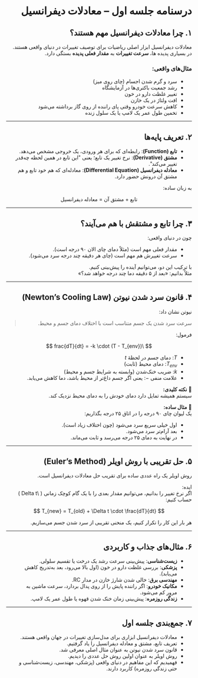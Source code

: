 <div dir="rtl">

# درسنامه جلسه اول – معادلات دیفرانسیل  

## ۱. چرا معادلات دیفرانسیل مهم هستند؟  
معادلات دیفرانسیل ابزار اصلی ریاضیات برای توصیف تغییرات در دنیای واقعی هستند.  
در بسیاری پدیده ها، **سرعت تغییرات** به **مقدار فعلی پدیده** بستگی دارد.  

### مثال‌های واقعی:  
- سرد و گرم شدن اجسام (چای روی میز)  
- رشد جمعیت باکتری‌ها در آزمایشگاه  
- تغییر غلظت دارو در خون  
- افت ولتاژ در یک خازن  
- کاهش سرعت خودرو وقتی پای راننده از روی گاز برداشته می‌شود  
- تخمین طول عمر یک لامپ یا یک سلول زنده  

---

## ۲. تعریف پایه‌ها  

- **تابع (Function)**: رابطه‌ای که برای هر ورودی، یک خروجی مشخص می‌دهد.  
- **مشتق (Derivative)**: نرخ تغییر یک تابع؛ یعنی "این تابع در همین لحظه چه‌قدر تغییر می‌کند".  
- **معادله دیفرانسیل (Differential Equation)**: معادله‌ای که هم خود تابع و هم مشتق آن درونش حضور دارد.  

به زبان ساده:  

$$
\text{تابع + مشتق آن = معادله دیفرانسیل}
$$  

---

## ۳. چرا تابع و مشتقش با هم می‌آیند؟  

چون در دنیای واقعی:  
- مقدار فعلی مهم است (مثلاً دمای چای الان ۹۰ درجه است).  
- سرعت تغییرش هم مهم است (چای هر دقیقه چند درجه سرد می‌شود).  

با ترکیب این دو، می‌توانیم آینده را پیش‌بینی کنیم.  
مثلاً بدانیم: «بعد از ۵ دقیقه دما چند درجه خواهد شد؟»  

---

## ۴. قانون سرد شدن نیوتن (Newton’s Cooling Law)  

نیوتن نشان داد:  
> سرعت سرد شدن یک جسم متناسب است با اختلاف دمای جسم و محیط.  

فرمول:  

$$
\frac{dT}{dt} = -k \cdot (T - T_{env})
$$  

<div dir="rtl" align="right">

- $T$: دمای جسم در لحظهٔ $t$  
- $T_{env}$: دمای محیط (ثابت)  
- $k$: ضریب خنک‌شدن (وابسته به شرایط جسم و محیط)  
- علامت منفی $-$: یعنی اگر جسم داغ‌تر از محیط باشد، دما کاهش می‌یابد.  

</div>


🔑 **نکته کلیدی:**  
سیستم همیشه تمایل دارد دمای خودش را به دمای محیط نزدیک کند.  

🍵 **مثال ساده:**  
یک لیوان چای ۹۰ درجه را در اتاق ۲۵ درجه بگذاریم:  
- اول خیلی سریع سرد می‌شود (چون اختلاف زیاد است).  
- بعد آرام‌تر سرد می‌شود.  
- در نهایت به دمای ۲۵ درجه می‌رسد و ثابت می‌ماند.  

---

## ۵. حل تقریبی با روش اویلر (Euler’s Method)  

روش اویلر یک راه عددی ساده برای تقریب حل معادلات دیفرانسیل است.  

ایده:  
اگر نرخ تغییر را بدانیم، می‌توانیم مقدار بعدی را با یک گام کوچک زمانی \( \Delta t \) حساب کنیم:  

$$
T_{new} = T_{old} + \Delta t \cdot \frac{dT}{dt}
$$  

هر بار این کار را تکرار کنیم، یک منحنی تقریبی از سرد شدن جسم می‌سازیم.  

---

## ۶. مثال‌های جذاب و کاربردی  

- **زیست‌شناسی**: پیش‌بینی سرعت رشد یک درخت یا تقسیم سلولی.  
- **پزشکی**: بررسی غلظت دارو در خون (اول بالا می‌رود، بعد به‌تدریج کاهش می‌یابد).  
- **مهندسی برق**: خالی شدن شارژ خازن در مدار RC.  
- **مکانیک خودرو**: اگر راننده پایش را از روی پدال بردارد، سرعت ماشین به مرور کم می‌شود.  
- **زندگی روزمره**: پیش‌بینی زمان خنک شدن قهوه یا طول عمر یک لامپ.  

---

## ۷. جمع‌بندی جلسه اول  

- معادلات دیفرانسیل ابزاری برای مدل‌سازی تغییرات در جهان واقعی هستند.  
- تعریف تابع، مشتق و معادله دیفرانسیل را یاد گرفتیم.  
- قانون سرد شدن نیوتن به عنوان مثال اصلی معرفی شد.  
- روش اویلر به عنوان اولین روش حل عددی را دیدیم.  
- فهمیدیم که این مفاهیم در دنیای واقعی (پزشکی، مهندسی، زیست‌شناسی و حتی زندگی روزمره) کاربرد دارند.  

</div>  
